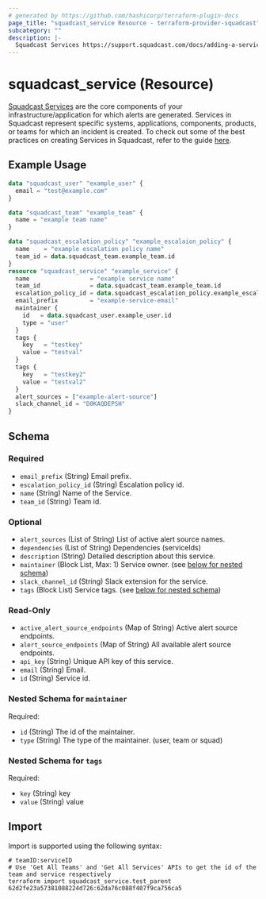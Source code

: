 ```yaml
---
# generated by https://github.com/hashicorp/terraform-plugin-docs
page_title: "squadcast_service Resource - terraform-provider-squadcast"
subcategory: ""
description: |-
  Squadcast Services https://support.squadcast.com/docs/adding-a-service-1 are the core components of your infrastructure/application for which alerts are generated. Services in Squadcast represent specific systems, applications, components, products, or teams for which an incident is created. To check out some of the best practices on creating Services in Squadcast, refer to the guide here https://www.squadcast.com/blog/how-to-configure-services-in-squadcast-best-practices-to-reduce-mttr.
---
```


# squadcast_service (Resource)

[Squadcast Services](https://support.squadcast.com/docs/adding-a-service-1) are the core components of your infrastructure/application for which alerts are generated. Services in Squadcast represent specific systems, applications, components, products, or teams for which an incident is created. To check out some of the best practices on creating Services in Squadcast, refer to the guide [here](https://www.squadcast.com/blog/how-to-configure-services-in-squadcast-best-practices-to-reduce-mttr).

## Example Usage

```terraform
data "squadcast_user" "example_user" {
  email = "test@example.com"
}

data "squadcast_team" "example_team" {
  name = "example team name"
}

data "squadcast_escalation_policy" "example_escalaion_policy" {
  name    = "example escalation policy name"
  team_id = data.squadcast_team.example_team.id
}
resource "squadcast_service" "example_service" {
  name                 = "example service name"
  team_id              = data.squadcast_team.example_team.id
  escalation_policy_id = data.squadcast_escalation_policy.example_escalaion_policy.id
  email_prefix         = "example-service-email"
  maintainer {
    id   = data.squadcast_user.example_user.id
    type = "user"
  }
  tags {
    key   = "testkey"
    value = "testval"
  }
  tags {
    key   = "testkey2"
    value = "testval2"
  }
  alert_sources = ["example-alert-source"]
  slack_channel_id = "D0KAQDEPSH"
}
```

<!-- schema generated by tfplugindocs -->
## Schema

### Required

- `email_prefix` (String) Email prefix.
- `escalation_policy_id` (String) Escalation policy id.
- `name` (String) Name of the Service.
- `team_id` (String) Team id.

### Optional

- `alert_sources` (List of String) List of active alert source names.
- `dependencies` (List of String) Dependencies (serviceIds)
- `description` (String) Detailed description about this service.
- `maintainer` (Block List, Max: 1) Service owner. (see [below for nested schema](#nestedblock--maintainer))
- `slack_channel_id` (String) Slack extension for the service.
- `tags` (Block List) Service tags. (see [below for nested schema](#nestedblock--tags))

### Read-Only

- `active_alert_source_endpoints` (Map of String) Active alert source endpoints.
- `alert_source_endpoints` (Map of String) All available alert source endpoints.
- `api_key` (String) Unique API key of this service.
- `email` (String) Email.
- `id` (String) Service id.

<a id="nestedblock--maintainer"></a>
### Nested Schema for `maintainer`

Required:

- `id` (String) The id of the maintainer.
- `type` (String) The type of the maintainer. (user, team or squad)


<a id="nestedblock--tags"></a>
### Nested Schema for `tags`

Required:

- `key` (String) key
- `value` (String) value

## Import

Import is supported using the following syntax:

```shell
# teamID:serviceID
# Use 'Get All Teams' and 'Get All Services' APIs to get the id of the team and service respectively 
terraform import squadcast_service.test_parent 62d2fe23a57381088224d726:62da76c088f407f9ca756ca5
```
